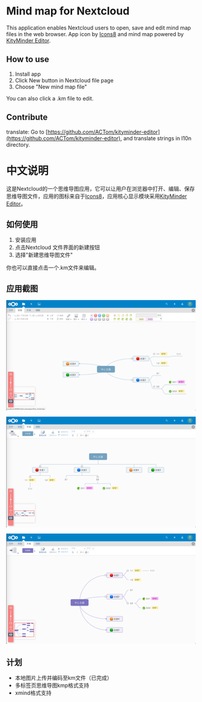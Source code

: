 # Mind map for Nextcloud

This application enables Nextcloud users to open, save and edit mind map files in the web browser.
App icon by [Icons8](https://icons8.com) and mind map powered by [KityMinder Editor](https://github.com/fex-team/kityminder-editor).

## How to use
1. Install app
2. Click New button in Nextcloud file page
3. Choose "New mind map file"

You can also click a .km file to edit.

## Contribute
translate: Go to [https://github.com/ACTom/kityminder-editor](https://github.com/ACTom/kityminder-editor), and translate strings in l10n directory.

# 中文说明
这是Nextcloud的一个思维导图应用，它可以让用户在浏览器中打开、编辑、保存思维导图文件，应用的图标来自于[Icons8](https://icons8.com)，应用核心显示模块采用[KityMinder Editor](https://github.com/fex-team/kityminder-editor)。

## 如何使用
1. 安装应用
2. 点击Nextcloud 文件界面的新建按钮
3. 选择"新建思维导图文件"

你也可以直接点击一个.km文件来编辑。

## 应用截图
![截图1](https://raw.githubusercontent.com/ACTom/files_mindmap/master/screenshots/1.png)

![截图2](https://raw.githubusercontent.com/ACTom/files_mindmap/master/screenshots/2.png)

![截图3](https://raw.githubusercontent.com/ACTom/files_mindmap/master/screenshots/3.png)

## 计划
* 本地图片上传并编码至km文件（已完成）
* 多标签页思维导图kmp格式支持
* xmind格式支持
